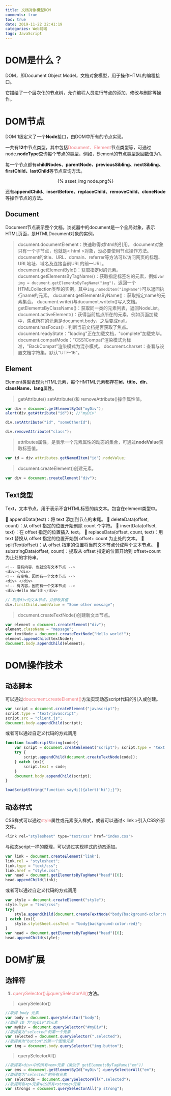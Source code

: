 ```yaml
---
title: 文档对象模型DOM
comments: true
toc: true
date: 2019-11-22 22:41:19
categories: Web前端
tags: JavaScript
---
```


# DOM是什么？

DOM，即Document Object Model，文档对象模型，用于操作HTML的编程接口。

它描绘了一个层次化的节点树，允许编程人员进行节点的添加、修改与删除等操作。

# DOM节点

DOM 1级定义了一个**Node**接口，由DOM中所有的节点实现。

一共有**12**中节点类型，其中包括<font color=#f07c82>Document、Element</font>节点类型等，可通过node.**nodeType**查询每个节点的类型，例如，Element的节点类型返回数值为1。

每一个节点都有**childNodes、parentNode、previousSibling、nextSibling、firstChild、lastChild**等节点查询方法。

<center>{% asset_img node.png%}</center>

还有**appendChild、insertBefore、replaceChild、removeChild、cloneNode**等操作节点的方法。

## Document

Document节点表示整个文档。浏览器中的document是一个全局对象，表示HTML页面，是HTMLDocument对象的实例。

> document.documentElement：快速取得对html的引用。
> document对象只有一个子节点，也就是< html >对象，没必要使用节点操作方法。
> document的title、URL、domain、referrer等方法可以访问网页的标题、URL地址、域名及连接当前URL的前一URL。
> document.getElementById()：获取指定id的元素。
> ducument.getElementsByTagName()：获取指定标签名的元素，例如`var img = ducument.getElementsByTagName("img")`，返回一个HTMLCollection类型的实例，其中`img.namedItem("imgName")`可以返回执行name的元素。
> ducument.getElementsByName()：获取指定name的元素集合。
> ducument.write()与ducument.writeln()写入文档。
> getElementsByClassName()：获取同一类的元素列表，返回NodeList。
> document.activeElement()：获得当前焦点所在的元素，例如页面加载中，焦点所在的元素是document.body，之后变成null。
> document.hasFocus()：判断当前文档是否获取了焦点。
> document.readyState："loading"正在加载文档，"complete"加载完毕。
> document.compatMode："CSS1Compat"渲染模式为标准，"BackCompat"渲染模式为混杂模式。
> document.charset：查看与设置文档字符集，默认"UTF-16"。

## Element

Element类型表现为HTML元素，每个HMTML元素都存在**id、title、dir、className、lang**属性。

> getAttribute() setAttribute()和 removeAttribute()操作属性值。

```javascript
var div = document.getElementById("myDiv"); 
alert(div.getAttribute("id")); //"myDiv"

div.setAttribute("id", "someOtherId");

div.removeAttribute("class");
```

> attributes属性，是表示一个元素属性的动态的集合，可通过**nodeValue**获取标签值。

```javascript
var id = div.attributes.getNamedItem("id").nodeValue;
```

>  document.createElement()创建元素。
```javascript
var div = document.createElement("div");
```

## Text类型

Text，文本节点，用于表示不含HTML标签的纯文本。包含在element类型中。

 appendData(text)：将 text 添加到节点的末尾。 
 deleteData(offset, count)：从 offset 指定的位置开始删除 count 个字符。 
 insertData(offset, text)：在 offset 指定的位置插入 text。 
 replaceData(offset, count, text)：用 text 替换从 offset 指定的位置开始到 offset+ count 为止处的文本。
 splitText(offset)：从 offset 指定的位置将当前文本节点分成两个文本节点。 
 substringData(offset, count)：提取从 offset 指定的位置开始到 offset+count 为止处的字符串。

```javascript
<!-- 没有内容，也就没有文本节点 --> 
<div></div>
<!-- 有空格，因而有一个文本节点 --> 
<div> </div>
<!-- 有内容，因而有一个文本节点 --> 
<div>Hello World!</div>

// 取得div的文本节点，并修改其值
div.firstChild.nodeValue = "Some other message";
```

> document.createTextNode()创建新文本节点。

```javascript
var element = document.createElement("div"); 
element.className = "message";
var textNode = document.createTextNode("Hello world!"); 
element.appendChild(textNode);
document.body.appendChild(element);
```

# DOM操作技术

## 动态脚本

可以通过<font color=#f07c82>doucument.createElement()</font>方法实现动态script代码的引入或创建。
```javascript
var script = document.createElement("javascript");
script.type = "text/javascript";
script.src = "client.js";
document.body.appendChild(script);
```

或者可以通过自定义代码的方式调用

```javascript
function loadScriptString(code){
    var script = document.createElement("script"); script.type = "text javascript"; 
    try {
        script.appendChild(document.createTextNode(code)); 
    } catch (ex){ 
        script.text = code; 
    } 
    document.body.appendChild(script); 
}

loadScriptString("function sayHi(){alert('hi');}");
```

## 动态样式

CSS样式可以通过<font color=#f07c82>style</font>属性或元素嵌入样式，或者可以通过< link >引入CSS外部文件。

```javascript
<link rel="stylesheet" type="text/css" href="index.css">
```

与动态script一样的原理，可以通过实现样式的动态添加。

```javascript
var link = document.createElement("link"); 
link.rel = "stylesheet"; 
link.type = "text/css"; 
link.href = "style.css";
var head = document.getElementsByTagName("head")[0]; 
head.appendChild(link);
```

或者可以通过自定义代码的方式调用

```javascript
var style = document.createElement("style"); 
style.type = "text/css"; 
try{
    style.appendChild(document.createTextNode("body{background-color:red}")); 
} catch (ex){ 
    style.styleSheet.cssText = "body{background-color:red}"; 
}
var head = document.getElementsByTagName("head")[0];
head.appendChild(style);
```

# DOM扩展

## 选择符

1. <font color=#f07c82>querySelector()与querySelectorAll()</font>方法。

> querySelector()
```javascript
//取得 body 元素
var body = document.querySelector("body"); 
//取得 ID 为"myDiv"的元素
var myDiv = document.querySelector("#myDiv"); 
//取得类为"selected"的第一个元素
var selected = document.querySelector(".selected"); 
//取得类为"button"的第一个图像元素
var img = document.body.querySelector("img.button");
```

> querySelectorAll()
```javascript
//取得某<div>中的所有<em>元素（类似于 getElementsByTagName("em")） 
var ems = document.getElementById("myDiv").querySelectorAll("em"); 
//取得类为"selected"的所有元素
var selecteds = document.querySelectorAll(".selected"); 
//取得所有<p>元素中的所有<strong>元素
var strongs = document.querySelectorAll("p strong");
```